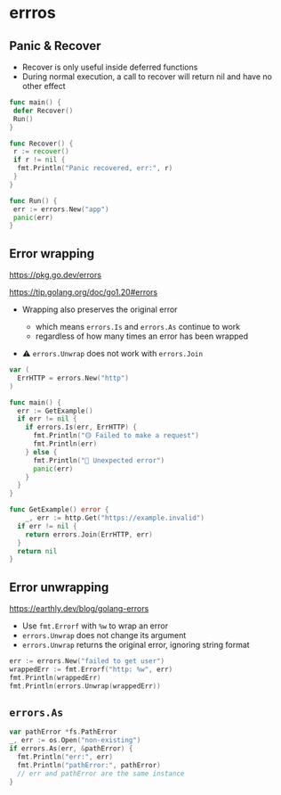 # errros

## Panic & Recover

* Recover is only useful inside deferred functions
* During normal execution, a call to recover will return nil and have no other effect

```go
func main() {
 defer Recover()
 Run()
}

func Recover() {
 r := recover()
 if r != nil {
  fmt.Println("Panic recovered, err:", r)
 }
}

func Run() {
 err := errors.New("app")
 panic(err)
}
```

## Error wrapping

https://pkg.go.dev/errors

https://tip.golang.org/doc/go1.20#errors

* Wrapping also preserves the original error
  * which means `errors.Is` and `errors.As` continue to work
  * regardless of how many times an error has been wrapped

* ⚠️ `errors.Unwrap` does not work with `errors.Join`

```go
var (
  ErrHTTP = errors.New("http")
)

func main() {
  err := GetExample()
  if err != nil {
    if errors.Is(err, ErrHTTP) {
      fmt.Println("🟡 Failed to make a request")
      fmt.Println(err)
    } else {
      fmt.Println("🔴 Unexpected error")
      panic(err)
    }
  }
}

func GetExample() error {
    _, err := http.Get("https://example.invalid")
  if err != nil {
    return errors.Join(ErrHTTP, err)
  }
  return nil
}
```

## Error unwrapping

https://earthly.dev/blog/golang-errors

* Use `fmt.Errorf` with `%w` to wrap an error
* `errors.Unwrap` does not change its argument
* `errors.Unwrap` returns the original error, ignoring string format

```go
err := errors.New("failed to get user")
wrappedErr := fmt.Errorf("http: %w", err)
fmt.Println(wrappedErr)
fmt.Println(errors.Unwrap(wrappedErr))
```

## `errors.As`

```go
var pathError *fs.PathError
_, err := os.Open("non-existing")
if errors.As(err, &pathError) {
  fmt.Println("err:", err)
  fmt.Println("pathError:", pathError)
  // err and pathError are the same instance
}
```
